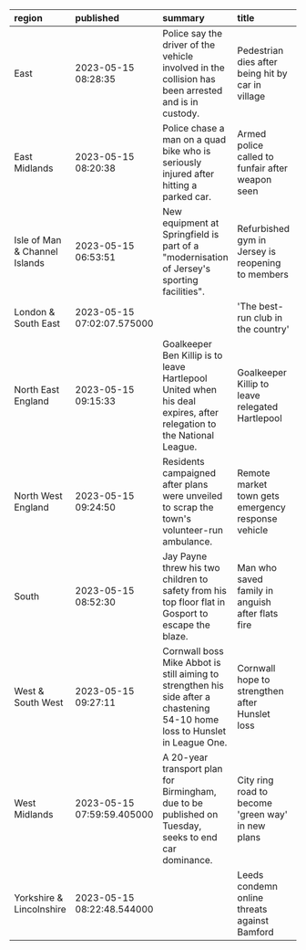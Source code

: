 | region                        | published                  | summary                                                                                                                      | title                                              | url                                        |   summary_compound_score |   title_compound_score |   summary_minus_title |
|:------------------------------|:---------------------------|:-----------------------------------------------------------------------------------------------------------------------------|:---------------------------------------------------|:-------------------------------------------|-------------------------:|-----------------------:|----------------------:|
| East                          | 2023-05-15 08:28:35        | Police say the driver of the vehicle involved in the collision has been arrested and is in custody.                          | Pedestrian dies after being hit by car in village  | /news/uk-england-beds-bucks-herts-65588712 |                  -0.6808 |                 0      |                0.6808 |
| East Midlands                 | 2023-05-15 08:20:38        | Police chase a man on a quad bike who is seriously injured after hitting a parked car.                                       | Armed police called to funfair after weapon seen   | /news/uk-england-northamptonshire-65594871 |                  -0.5267 |                -0.296  |                0.2307 |
| Isle of Man & Channel Islands | 2023-05-15 06:53:51        | New equipment at Springfield is part of a "modernisation of Jersey's sporting facilities".                                   | Refurbished gym in Jersey is reopening to members  | /news/world-europe-jersey-65584007         |                   0      |                 0      |                0      |
| London & South East           | 2023-05-15 07:02:07.575000 |                                                                                                                              | 'The best-run club in the country'                 | /sport/articles/cldkgkgky7zo               |                   0      |                 0      |                0      |
| North East England            | 2023-05-15 09:15:33        | Goalkeeper Ben Killip is to leave Hartlepool United when his deal expires, after relegation to the National League.          | Goalkeeper Killip to leave relegated Hartlepool    | /sport/football/65596302                   |                   0.3818 |                -0.0516 |               -0.4334 |
| North West England            | 2023-05-15 09:24:50        | Residents campaigned after plans were unveiled to scrap the town's volunteer-run ambulance.                                  | Remote market town gets emergency response vehicle | /news/uk-england-cumbria-65570730          |                   0      |                -0.3818 |               -0.3818 |
| South                         | 2023-05-15 08:52:30        | Jay Payne threw his two children to safety from his top floor flat in Gosport to escape the blaze.                           | Man who saved family in anguish after flats fire   | /news/uk-england-hampshire-65594514        |                   0.6486 |                -0.5423 |               -1.1909 |
| West & South West             | 2023-05-15 09:27:11        | Cornwall boss Mike Abbot is still aiming to strengthen his side after a chastening 54-10 home loss to Hunslet in League One. | Cornwall hope to strengthen after Hunslet loss     | /sport/rugby-league/65596351               |                   0      |                 0.4404 |                0.4404 |
| West Midlands                 | 2023-05-15 07:59:59.405000 | A 20-year transport plan for Birmingham, due to be published on Tuesday, seeks to end car dominance.                         | City ring road to become 'green way' in new plans  | /news/articles/cxelgl2lvd2o                |                   0.2023 |                 0      |               -0.2023 |
| Yorkshire & Lincolnshire      | 2023-05-15 08:22:48.544000 |                                                                                                                              | Leeds condemn online threats against Bamford       | /sport/articles/clm9v5jykz1o               |                   0      |                -0.6597 |               -0.6597 |
